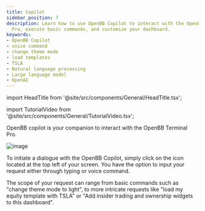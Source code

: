 ```yaml
---
title: Copilot
sidebar_position: 7
description: Learn how to use OpenBB Copilot to interact with the OpenBB Terminal
  Pro, execute basic commands, and customize your dashboard.
keywords:
- OpenBB Copilot
- voice command
- change theme mode
- load templates
- TSLA
- Natural language processing
- Large language model
- OpenAI
---
```


import HeadTitle from '@site/src/components/General/HeadTitle.tsx';

<HeadTitle title="Copilot | OpenBB Terminal Pro Docs" />

import TutorialVideo from '@site/src/components/General/TutorialVideo.tsx';

<TutorialVideo
  youtubeLink="https://www.youtube.com/embed/oW_kwVBx4Eg?si=xGk1a9e5ZaQw8jCt"
  videoLegend="Short introduction to Terminal Pro advanced search"
/>

OpenBB copilot is your companion to interact with the OpenBB Terminal Pro.

![image](https://github.com/OpenBB-finance/OpenBBTerminal/assets/25267873/d7023765-7fcd-4bcb-bded-7ed44d4f7c18)


To initiate a dialogue with the OpenBB Copilot, simply click on the icon located at the top left of your screen. You have the option to input your request either through typing or voice command.

The scope of your request can range from basic commands such as "change theme mode to light", to more intricate requests like "load my equity template with TSLA" or "Add insider trading and ownership widgets to this dashboard".
